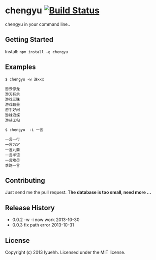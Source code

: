 # chengyu [![Build Status](https://secure.travis-ci.org/lyuehh/chengyu.png?branch=master)](http://travis-ci.org/lyuehh/chengyu)

chengyu in your command line..

## Getting Started
Install: `npm install -g chengyu`

## Examples

```
$ chengyu -w 游xxx
```

```
游云惊龙
游刃有余
游戏三昧
游戏翰墨
游手好闲
游蜂浪蝶
游骑无归
```

```
$ chengyu  -i 一言
```

```
一言一行
一言为定
一言九鼎
一言半语
一言难尽
季路一言
```

## Contributing
Just send me the pull request.
**The database is too small, need more ...**

## Release History

* 0.0.2 -w -i now work 2013-10-30
* 0.0.3 fix path error 2013-10-31

## License
Copyright (c) 2013 lyuehh. Licensed under the MIT license.
